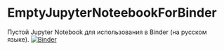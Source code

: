 # EmptyJupyterNoteebookForBinder
Пустой Jupyter Notebook для использования в Binder (на русском языке).
[![Binder](https://mybinder.org/badge_logo.svg)](https://mybinder.org/v2/gh/RaezorXN/EmptyJupyterNoteebookForBinder/master)
